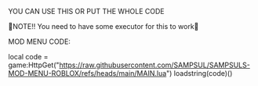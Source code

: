 YOU CAN USE THIS OR PUT THE WHOLE CODE

🚨NOTE!! You need to have some executor for this to work🚨

MOD MENU CODE:

local code = game:HttpGet("https://raw.githubusercontent.com/SAMPSUL/SAMPSULS-MOD-MENU-ROBLOX/refs/heads/main/MAIN.lua") loadstring(code)()
